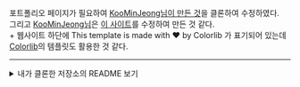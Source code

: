 포트폴리오 페이지가 필요하여 [KooMinJeong님이 만든 것](https://github.com/congchu/web-porfolio)을 클론하여 수정하였다.\
그리고 [KooMinJeong님](https://github.com/congchu)은 [이 사이트](https://bootstrapmade.com/devfolio-bootstrap-portfolio-html-template)를 수정하여 만든 것 같다.\
\+ 웹사이트 하단에 This template is made with ♥︎ by Colorlib 가 표기되어 있는데\
[Colorlib](https://colorlib.com)의 템플릿도 활용한 것 같다.

<hr>

<details><summary>내가 클론한 저장소의 README 보기</summary>
<p align="center">
  <h1 align="center">Developer's Portfolio ✨</h1>

  <p align="center">
Profolio는 개발자를 위한, 쉽고 빠르게 제작 할 수 있는 정적 포트폴리오 템플릿 입니다. <br/>Github 페이지로 호스팅 됩니다. <br/>웹 사이트는 <a href="https://congchu.github.io/web-porfolio/">DEMO</a>에서 확인하실 수 있습니다.
  <br/>
  <br/> 더 많은 템플릿은 <a href="https://github.com/congchu/portfolio-collection" >portfolio-collection</a> 저장소에서 보실 수 있습니다.
    <br/>
    <br/>
    <img src="https://img.shields.io/badge/-Bootstrap-05122A?style=flat&logo=bootstrap&logoColor=563D7C"/>
    <img src="https://img.shields.io/badge/-CSS-05122A?style=flat&logo=CSS3&logoColor=1572B6"/>
    <img src="https://img.shields.io/badge/-HTML-05122A?style=flat&logo=HTML5"/>
  <br/>
  <br/>
  <img src="https://github.com/congchu/web-porfolio/blob/main/demo/20210428.gif?raw=true"/>
</p>

## Overview ⭐️

- static website로 Github pages 활용한 웹 호스팅 가능
- 개발자 맞춤형 포트폴리오 웹 페이지
- 제작자 표기 시, 무료로 활용가능

## Prerequisites 🍪

- PC에 git이 설치되어 있어야하며, Github 계정이 있어야 합니다.
- HTML 문법을 몰라도 텍스트만 교체하여 활용 가능합니다.
- HTML 문법을 알면 레이아웃이나 디자인을 변경할 수 있습니다.
- CSS를 몰라도 제작 가능하지만, CSS에 친숙하다면 디자인도 자유롭게 변경할 수 있습니다.

## Setup And Deployment 🔧

1. 내 프로젝트로 Fork합니다.
2. repository를 clone하여 로컬로 내려받습니다.

   ```
   git clone {저장소URL}
   ```

3. 내용을 원하는대로 수정합니다.
4. github commit & push 합니다.

```bash
git commit -m 'initial project'
git push - u origin master
```

6. github Settings에서 pages로 이동하여, Source를 main branch로 바꿔줍니다.
7. publish 되었다는 URL로 접속하여 확인합니다 (시간이 좀 걸리니, 5분정도 기다려주세요)

## Documentation 📑

튜토리얼 문서는 [웹 포트폴리오 제작 튜토리얼](https://www.notion.so/cucus/85e3bec77d904f1fa282cec4756232c3)에서 확인해주세요.

## Deploy History 🌳

2021-12-28

- 지킬 셋팅 제거
- 커스텀 도메인 연결 제거
- 데모 사이트 및 이미지 경로 변경

2021-04-22

- 전체 레이아웃 수정
- header 사진 변경

2021-04-20

- 프로젝트 생성
</details>